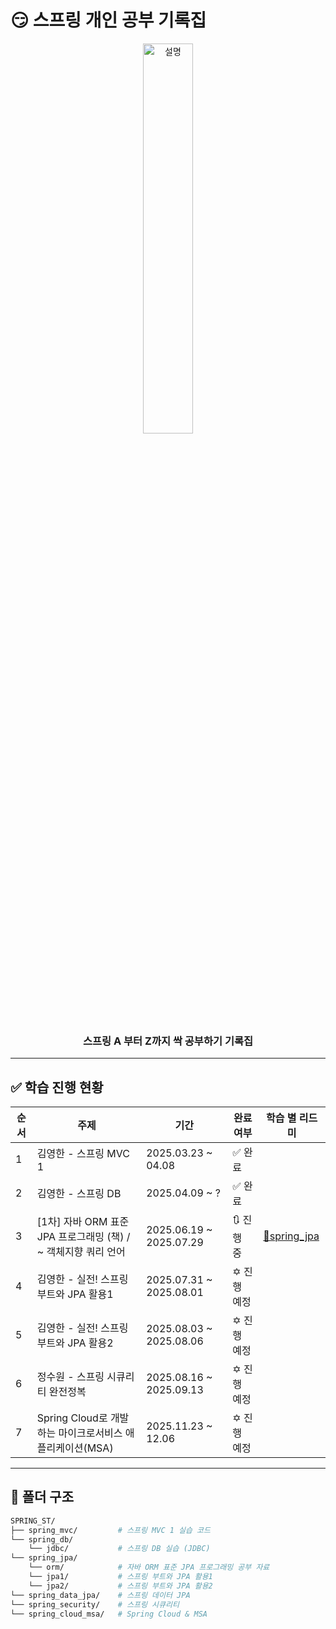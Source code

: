 # 😏 스프링 개인 공부 기록집

<p align="center">
  <img src="https://github.com/user-attachments/assets/cd450c9f-3913-4bf2-acec-21dcef987171" width="40%" alt="설명">
</p>

<h3 align="center">
  스프링 A 부터 Z까지 싹 공부하기 기록집
</h3>

---

## ✅ 학습 진행 현황

| 순서 | 주제              | 기간           | 완료 여부 | 학습 별 리드미 |
|------|-------------------|----------------|-----------|-----------|
| 1    | 김영한 - 스프링 MVC 1      | 2025.03.23 ~ 04.08 | ✅ 완료 |  |
| 2    | 김영한 - 스프링 DB         | 2025.04.09 ~ ? | ✅ 완료 |  |
| 3    | [1차] 자바 ORM 표준 JPA 프로그래밍 (책) / ~ 객체지향 쿼리 언어       | 2025.06.19 ~ 2025.07.29 | 🔃 진행 중 | [🔗spring_jpa](https://github.com/sunJ0120/SPRING_ST/blob/main/spring_jpa/ex1-hello-jpa/README.md) |
| 4    | 김영한 - 실전! 스프링 부트와 JPA 활용1       | 2025.07.31 ~ 2025.08.01 | ✡️ 진행 예정 |  |
| 5    | 김영한 - 실전! 스프링 부트와 JPA 활용2       | 2025.08.03 ~ 2025.08.06 | ✡️ 진행 예정 |  |
| 6    | 정수원 - 스프링 시큐리티 완전정복        | 2025.08.16 ~ 2025.09.13 | ✡️ 진행 예정 |  |
| 7    | Spring Cloud로 개발하는 마이크로서비스 애플리케이션(MSA)        | 2025.11.23 ~  12.06 | ✡️ 진행 예정 |  |

---

## 📁 폴더 구조

```bash
SPRING_ST/
├── spring_mvc/         # 스프링 MVC 1 실습 코드
└── spring_db/
    └── jdbc/           # 스프링 DB 실습 (JDBC)
└── spring_jpa/
    └── orm/            # 자바 ORM 표준 JPA 프로그래밍 공부 자료
    └── jpa1/           # 스프링 부트와 JPA 활용1
    └── jpa2/           # 스프링 부트와 JPA 활용2
└── spring_data_jpa/    # 스프링 데이터 JPA
└── spring_security/    # 스프링 시큐리티
└── spring_cloud_msa/   # Spring Cloud & MSA
```
